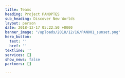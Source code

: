```yaml
---
title: Teams
heading: Project PANOPTES
sub_heading: Discover New Worlds
layout: person
date: 2018-12-17 05:22:50 +0000
banner_image: "/uploads/2018/12/16/PAN001_sunset.png"
hero_button:
  text: ''
  href: ''
textline: ''
services: []
show_news: false
partners: []

---
```

